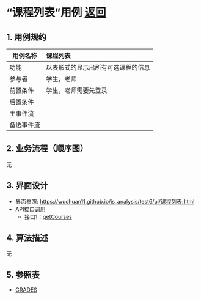 ﻿<!-- markdownlint-disable MD033-->
<!-- 禁止MD033类型的警告 https://www.npmjs.com/package/markdownlint -->

# “课程列表”用例 [返回](../README.md)
## 1. 用例规约

|用例名称|课程列表|
|-------|:-------------|
|功能|以表形式的显示出所有可选课程的信息|
|参与者|学生，老师|
|前置条件|学生，老师需要先登录|
|后置条件| |
|主事件流| |
|备选事件流| |

## 2. 业务流程（顺序图） 

无

## 3. 界面设计
- 界面参照: https://wuchuan11.github.io/is_analysis/test6/ui/课程列表.html
- API接口调用
    - 接口1：[getCourses](../Interface/getCourses.md) 

## 4. 算法描述

无
    
## 5. 参照表

- [GRADES](../数据库设计.md/#GRADES)





